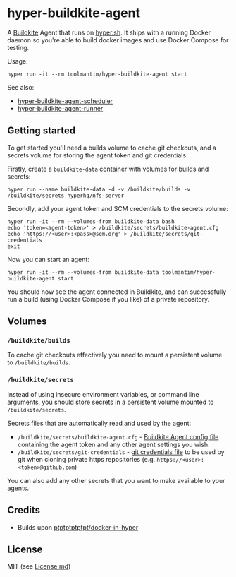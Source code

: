 # hyper-buildkite-agent

A [Buildkite](https://buildkite.com/) Agent that runs on [hyper.sh](https://hyper.sh/). It ships with a running Docker daemon so you're able to build docker images and use Docker Compose for testing.

Usage:

```shell
hyper run -it --rm toolmantim/hyper-buildkite-agent start
```

See also:

* [hyper-buildkite-agent-scheduler](https://github.com/toolmantim/hyper-buildkite-agent-scheduler)
* [hyper-buildkite-agent-runner](https://github.com/toolmantim/hyper-buildkite-agent-runner)

## Getting started

To get started you'll need a builds volume to cache git checkouts, and a secrets volume for storing the agent token and git credentials.

Firstly, create a `buildkite-data` container with volumes for builds and secrets:

```shell
hyper run --name buildkite-data -d -v /buildkite/builds -v /buildkite/secrets hyperhq/nfs-server
```

Secondly, add your agent token and SCM credentials to the secrets volume:

```shell
hyper run -it --rm --volumes-from buildkite-data bash
echo 'token=<agent-token>' > /buildkite/secrets/buildkite-agent.cfg
echo 'https://<user>:<pass>@scm.org' > /buildkite/secrets/git-credentials
exit
```

Now you can start an agent:

```shell
hyper run -it --rm --volumes-from buildkite-data toolmantim/hyper-buildkite-agent start
```

You should now see the agent connected in Buildkite, and can successfully run a build (using Docker Compose if you like) of a private repository.

## Volumes

### `/buildkite/builds`

To cache git checkouts effectively you need to mount a persistent volume to `/buildkite/builds`.

### `/buildkite/secrets`

Instead of using insecure environment variables, or command line arguments, you should store secrets in a persistent volume mounted to `/buildkite/secrets`.

Secrets files that are automatically read and used by the agent:

* `/buildkite/secrets/buildkite-agent.cfg` - [Buildkite Agent config file](https://buildkite.com/docs/agent/configuration) containing the agent token and any other agent settings you wish.
* `/buildkite/secrets/git-credentials` - [git credentials file](https://git-scm.com/docs/git-credential-store#_storage_format) to be used by git when cloning private https repositories (e.g. `https://<user>:<token>@github.com`)

You can also add any other secrets that you want to make available to your agents.

## Credits

* Builds upon [ptptptptptpt/docker-in-hyper](https://github.com/ptptptptptpt/docker-in-hyper)

## License

MIT (see [License.md](License.md))
